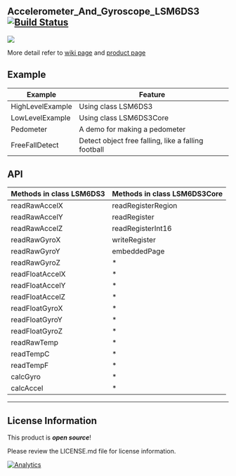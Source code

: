 Accelerometer_And_Gyroscope_LSM6DS3  [![Build Status](https://travis-ci.com/Seeed-Studio/Accelerometer_And_Gyroscope_LSM6DS3.svg?branch=master)](https://travis-ci.com/Seeed-Studio/Accelerometer_And_Gyroscope_LSM6DS3)
---------------------------------

![](https://statics3.seeedstudio.com/images/product/105020012%203.jpg)

More detail refer to [wiki page](http://wiki.seeedstudio.com/Grove-6-Axis_AccelerometerAndGyroscope/) and [product page](https://www.seeedstudio.com/Grove-6-Axis-Accelerometer%26Gyroscope-p-2606.html)

Example
------

Example           | Feature
----------------- | ----------------------------------------------------
HighLevelExample  | Using class LSM6DS3
LowLevelExample   | Using class LSM6DS3Core
Pedometer         | A demo for making a pedometer 
FreeFallDetect    | Detect object free falling, like a falling football


API
------

Methods in class LSM6DS3   | Methods in class LSM6DS3Core
-------------------------- | -------------
readRawAccelX              | readRegisterRegion   
readRawAccelY              | readRegister         
readRawAccelZ              | readRegisterInt16  
readRawGyroX               | writeRegister       
readRawGyroY               | embeddedPage        
readRawGyroZ               | *
readFloatAccelX            | *
readFloatAccelY            | *
readFloatAccelZ            | *
readFloatGyroX             | *
readFloatGyroY             | *
readFloatGyroZ             | *
readRawTemp                | *
readTempC                  | *
readTempF                  | *
calcGyro                   | *
calcAccel                  | *

----


License Information
-------------------

This product is _**open source**_! 

Please review the LICENSE.md file for license information. 


[![Analytics](https://ga-beacon.appspot.com/UA-46589105-3/Grove_4Digital_Display)](https://github.com/igrigorik/ga-beacon)

